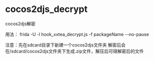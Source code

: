 # cocos2djs_decrypt
cocos2djs解密


用法：
frida -U -l hook_xxtea_decrypt.js -f packageName --no-pause



注意：先在sdcard目录下新建一个cocos2djs文件夹
解密后会在/sdcard/cocos2djs文件夹下生成.zip文件，解压后可得解密后的文件

